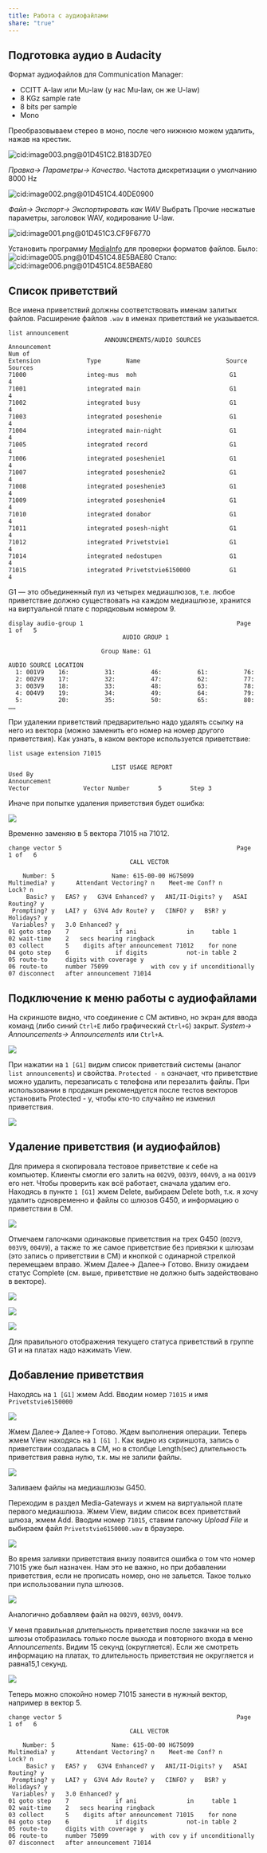 ```yaml
---
title: Работа с аудиофайлами
share: "true"
---
```


## Подготовка аудио в Audacity
Формат аудиофайлов для Communication Manager:
- CCITT A-law или Mu-law (у нас Mu-law, он же U-law)  
- 8 KGz sample rate
- 8 bits per sample
- Mono

Преобразовываем стерео в моно, после чего нижнюю можем удалить, нажав на крестик.

![cid:image003.png@01D451C2.B183D7E0](image223.png)

*Правка→ Параметры→ Качество*. Частота дискретизации о умолчанию 8000 Hz

![cid:image002.png@01D451C4.40DE0900](image224.png)

*Файл→ Экспорт→ Экспортировать как WAV*
Выбрать Прочие несжатые параметры, заголовок WAV, кодирование U-law.

![cid:image001.png@01D451C3.CF9F6770](image225.png)

Установить программу [MediaInfo](https://mediaarea.net/ru/MediaInfo) для проверки форматов файлов.
Было:
![cid:image005.png@01D451C4.8E5BAE80](image226.png)
Стало:
![cid:image006.png@01D451C4.8E5BAE80](image227.png)

## Список приветствий

Все имена приветствий должны соответствовать именам залитых файлов. Расширение файлов `.wav` в именах приветствий не указывается.

```
list announcement
                           ANNOUNCEMENTS/AUDIO SOURCES
Announcement                                                            Num of
Extension             Type       Name                        Source     Sources
71000                 integ-mus  moh                          G1          4
71001                 integrated main                         G1          4
71002                 integrated busy                         G1          4
71003                 integrated poseshenie                   G1          4
71004                 integrated main-night                   G1          4
71005                 integrated record                       G1          4
71006                 integrated poseshenie1                  G1          4
71007                 integrated poseshenie2                  G1          4
71008                 integrated poseshenie3                  G1          4
71009                 integrated poseshenie4                  G1          4
71010                 integrated donabor                      G1          4
71011                 integrated posesh-night                 G1          4
71012                 integrated Privetstvie1                 G1          4
71014                 integrated nedostupen                   G1          4
71015                 integrated Privetstvie6150000           G1          4
```

G1 — это объединенный пул из четырех медиашлюзов, т.е. любое приветствие должно существовать на каждом медиашлюзе, хранится на виртуальной плате с порядковым номером 9.

```
display audio-group 1                                           Page   1 of   5
                                AUDIO GROUP 1

                          Group Name: G1

AUDIO SOURCE LOCATION
  1: 001V9    16:          31:          46:          61:          76:
  2: 002V9    17:          32:          47:          62:          77:
  3: 003V9    18:          33:          48:          63:          78:
  4: 004V9    19:          34:          49:          64:          79:
  5:          20:          35:          50:          65:          80:
……
```

При удалении приветствий предварительно надо удалять ссылку на него из вектора (можно заменить его номер на номер другого приветствия).
Как узнать, в каком векторе используется приветствие:

``` title="li usa ext 71015"
list usage extension 71015

                             LIST USAGE REPORT
Used By
Announcement
Vector               Vector Number        5        Step 3
```

Иначе при попытке удаления приветствия будет ошибка:

![](image228.png)

Временно заменяю в 5 вектора 71015 на 71012.

``` hl_lines="11"
change vector 5                                                 Page   1 of   6
                                  CALL VECTOR

    Number: 5                Name: 615-00-00 HG75099
Multimedia? y      Attendant Vectoring? n    Meet-me Conf? n           Lock? n
     Basic? y   EAS? y   G3V4 Enhanced? y   ANI/II-Digits? y   ASAI Routing? y
 Prompting? y   LAI? y  G3V4 Adv Route? y   CINFO? y   BSR? y   Holidays? y
 Variables? y   3.0 Enhanced? y
01 goto step    7             if ani              in     table 1
02 wait-time    2   secs hearing ringback
03 collect      5    digits after announcement 71012    for none
04 goto step    6             if digits           not-in table 2
05 route-to     digits with coverage y
06 route-to     number 75099            with cov y if unconditionally
07 disconnect   after announcement 71014
```
## Подключение к меню работы с аудиофайлами
На скриншоте видно, что соединение с CM активно, но экран для ввода команд (либо синий `Ctrl+E` либо графический `Ctrl+G`) закрыт. *System→ Announcements→ Announcements* или `Ctrl+A`.

![](image229.png)

При нажатии на `1 [G1]` видим список приветствий системы (аналог `list announcements`) и свойства. `Protected - n` означает, что приветствие можно удалить, перезаписать с телефона или перезалить файлы. При использовании в продакшн рекомендуется после тестов векторов установить Protected - y, чтобы кто-то случайно не изменил приветствия.

![](image230.png)
## Удаление приветствия (и аудиофайлов)
Для примера я скопировала тестовое приветствие к себе на компьютер. Клиенты смогли его залить на `002V9`, `003V9`, `004V9`, а на `001V9` его нет. Чтобы проверить как всё работает, сначала удалим его. Находясь в пункте `1 [G1]` жмем Delete, выбираем Delete both, т.к. я хочу удалить одновременно и файлы со шлюзов G450, и информацию о приветствии в CM.

![](image231.png)

Отмечаем галочками одинаковые приветствия на трех G450 (`002V9`, `003V9`, `004V9`), а также то же самое приветствие без привязки к шлюзам (это запись о приветствии в СМ) и кнопкой с одинарной стрелкой перемещаем вправо. Жмем Далее→ Далее→ Готово. Внизу ожидаем статус Complete (см. выше, приветствие не должно быть задействовано в векторе).

![](image232.png)

![](image233.png)

![](image234.png)

Для правильного отображения текущего статуса приветствий в группе G1 и на платах надо нажимать View.
## Добавление приветствия
Находясь на `1 [G1]` жмем Add. Вводим номер `71015` и имя `Privetstvie6150000`

![](image235.png)

Жмем Далее→ Далее→ Готово. Ждем выполнения операции. Теперь жмем View находясь на `1 [G1 ]`. Как видно из скриншота, запись о приветствии создалась в CM, но в столбце Length(sec) длительность приветствия равна нулю, т.к. мы не залили файлы.

![](image236.png)

Заливаем файлы на медиашлюзы G450.

Переходим в раздел Media-Gateways и жмем на виртуальной плате первого медиашлюза. Жмем View, видим список всех приветствий шлюза, жмем Add. Вводим номер `71015`, ставим галочку *Upload File* и выбираем файл `Privetstvie6150000.wav` в браузере.

![](image237.png)

Во время заливки приветствия внизу появится ошибка о том что номер 71015 уже был назначен. Нам это не важно, но при добавлении приветствия, если не прописать номер, оно не зальется. Такое только при использовании пула шлюзов.

![](image238.png)

Аналогично добавляем файл на `002V9`, `003V9`, `004V9`.

У меня правильная длительность приветствия после закачки на все шлюзы отобразилась только после выхода и повторного входа в меню *Announcements*. Видим 15 секунд (округляется). Если же смотреть информацию на платах, то длительность приветствия не округляется и равна15,1 секунд.

![](image239.png)

Теперь можно спокойно номер 71015 занести в нужный вектор, например в вектор 5.

``` hl_lines="11"
change vector 5                                                 Page   1 of   6
                                  CALL VECTOR

    Number: 5                Name: 615-00-00 HG75099
Multimedia? y      Attendant Vectoring? n    Meet-me Conf? n           Lock? n
     Basic? y   EAS? y   G3V4 Enhanced? y   ANI/II-Digits? y   ASAI Routing? y
 Prompting? y   LAI? y  G3V4 Adv Route? y   CINFO? y   BSR? y   Holidays? y
 Variables? y   3.0 Enhanced? y
01 goto step    7             if ani              in     table 1
02 wait-time    2   secs hearing ringback
03 collect      5    digits after announcement 71015    for none
04 goto step    6             if digits           not-in table 2
05 route-to     digits with coverage y
06 route-to     number 75099            with cov y if unconditionally
07 disconnect   after announcement 71014
```
